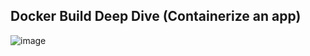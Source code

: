 ## Docker Build Deep Dive (Containerize an app)


![image](https://user-images.githubusercontent.com/13016162/62511989-bd488480-b833-11e9-8e46-d0949a09a40e.png)

